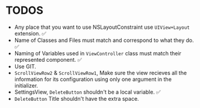 #  TODOS

- Any place that you want to use NSLayoutConstraint use `UIView+Layout` extension. ✅ 
- Name of Classes and Files must match and correspond to what they do. ✅
- Naming of Variables used in `ViewController` class must match their represented component. ✅
- Use GIT.
- `ScrollViewRow2` & `ScrollViewRow1`, Make sure the view recieves all the information for its configuration using only one argument in the initializer. 
- SettingsView, `DeleteButton` shouldn't be a local variable. ✅
- `DeleteButton` Title shouldn't have the extra space. 
